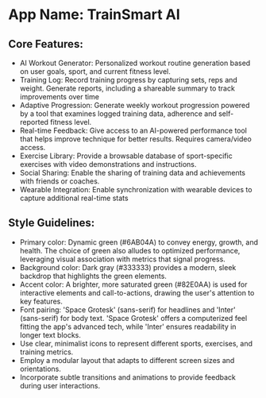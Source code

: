 # **App Name**: TrainSmart AI

## Core Features:

- AI Workout Generator: Personalized workout routine generation based on user goals, sport, and current fitness level.
- Training Log: Record training progress by capturing sets, reps and weight. Generate reports, including a shareable summary to track improvements over time
- Adaptive Progression: Generate weekly workout progression powered by a tool that examines logged training data, adherence and self-reported fitness level.
- Real-time Feedback: Give access to an AI-powered performance tool that helps improve technique for better results. Requires camera/video access.
- Exercise Library: Provide a browsable database of sport-specific exercises with video demonstrations and instructions.
- Social Sharing: Enable the sharing of training data and achievements with friends or coaches.
- Wearable Integration: Enable synchronization with wearable devices to capture additional real-time stats

## Style Guidelines:

- Primary color: Dynamic green (#6AB04A) to convey energy, growth, and health. The choice of green also alludes to optimized performance, leveraging visual association with metrics that signal progress.
- Background color: Dark gray (#333333) provides a modern, sleek backdrop that highlights the green elements.
- Accent color: A brighter, more saturated green (#82E0AA) is used for interactive elements and call-to-actions, drawing the user's attention to key features.
- Font pairing: 'Space Grotesk' (sans-serif) for headlines and 'Inter' (sans-serif) for body text. 'Space Grotesk' offers a computerized feel fitting the app's advanced tech, while 'Inter' ensures readability in longer text blocks.
- Use clear, minimalist icons to represent different sports, exercises, and training metrics.
- Employ a modular layout that adapts to different screen sizes and orientations.
- Incorporate subtle transitions and animations to provide feedback during user interactions.